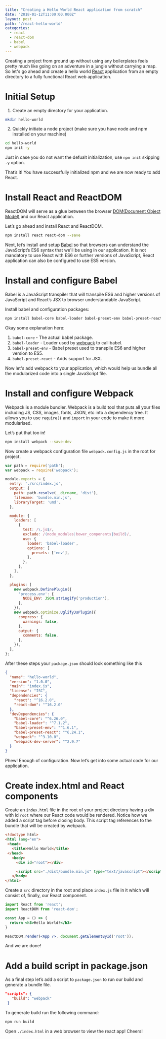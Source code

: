 ```yaml
---
title: "Creating a Hello World React application from scratch"
date: "2018-01-12T11:00:00.000Z"
layout: post
path: "/react-hello-world"
categories:
  - react
  - react-dom
  - babel
  - webpack
---
```


Creating a project from ground up without using any boilerplates feels pretty much like going on an adventure in a jungle without carrying a map. So let's go ahead and create a hello world [React](https://reactjs.org) application from an empty directory to a fully functional React web application.

# Initial Setup

1. Create an empty directory for your application.
```bash
mkdir hello-world
```

2. Quickly initiate a node project (make sure you have node and npm installed on your machine)
```bash
cd hello-world
npm init -y
```
Just in case you do not want the defualt initialization, use `npm init` skipping `-y` option.

That’s it! You have successfully initialized npm and we are now ready to add React.

# Install React and ReactDOM

ReactDOM will serve as a glue between the browser [DOM(Document Object Model)](https://www.w3.org/TR/WD-DOM/introduction.html) and our React application.

Let’s go ahead and install React and ReactDOM.

```bash
npm install react react-dom --save
```
Next, let’s install and setup [Babel](https://babeljs.io) so that browsers can understand the JavaScript’s ES6 syntax that we'll be using in our application. It is not mandatory to use React with ES6 or further versions of JavaScript, React application can also be configured to use ES5 version.

# Install and configure Babel

Babel is a JavaScript transpiler that will transpile ES6 and higher versions of JavaScript and React’s JSX to browser understandable JavaScript.

Install babel and configuration packages:

```bash
npm install babel-core babel-loader babel-preset-env babel-preset-react --save-dev
```

Okay some explanation here:

1.  `babel-core` - The actual babel package.
2.  `babel-loader` - Loader used by [webpack](https://webpack.js.org) to call babel.
3.  `babel-preset-env` - Babel preset used to transpile ES6 and higher version to ES5.
4.  `babel-preset-react` - Adds support for JSX.

Now let's add webpack to your application, which would help us bundle all the modularized code into a single JavaScript file.

# Install and configure Webpack

Webpack is a module bundler. Webpack is a build tool that puts all your files including JS, CSS, images, fonts, JSON, etc into a dependency tree. It allows you to use `require()` and `import` in your code to make it more modularised.

Let’s put that too in!

```bash
npm install webpack --save-dev
```

Now create a webpack configuration file `webpack.config.js` in the root for project.

```js
var path = require('path');
var webpack = require('webpack');

module.exports = {
  entry: './src/index.js',
  output: {
    path: path.resolve(__dirname, 'dist'),
    filename: 'bundle.min.js',
    libraryTarget: 'umd',
  },

  module: {
    loaders: [
      {
        test: /\.js$/,
        exclude: /(node_modules|bower_components|build)/,
        use: {
          loader: 'babel-loader',
          options: {
            presets: ['env'],
          },
        },
      },
    ],
  },

  plugins: [
    new webpack.DefinePlugin({
      'process.env': {
        NODE_ENV: JSON.stringify('production'),
      },
    }),
    new webpack.optimize.UglifyJsPlugin({
      compress: {
        warnings: false,
      },
      output: {
        comments: false,
      },
    }),
  ],
};
```

After these steps your `package.json` should look something like this

```json
{
  "name": "hello-world",
  "version": "1.0.0",
  "main": "index.js",
  "license": "ISC",
  "dependencies": {
    "react": "^16.2.0",
    "react-dom": "^16.2.0"
  },
  "devDependencies": {
    "babel-core": "^6.26.0",
    "babel-loader": "^7.1.2",
    "babel-preset-env": "^1.6.1",
    "babel-preset-react": "^6.24.1",
    "webpack": "^3.10.0",
    "webpack-dev-server": "^2.9.7"
  }
}
```

Phew! Enough of configuration. Now let’s get into some actual code for our application.

# Create index.html and React components

Create an `index.html` file in the root of your project directory having a div with id `root` where our React code would be rendered.
Notice how we added a script tag before closing body. This script tag references to the bundle that will be created by webpack.

```html
<!doctype html>
<html lang="en">
 <head>
   <title>Hello World</title>
 </head>
   <body>
     <div id="root"></div>

     <script src="./dist/bundle.min.js" type="text/javascript"></script>
   </body>
</html>
```

Create a `src` directory in the root and place `index.js` file in it which will consist of, finally, our React component.

```jsx
import React from 'react';
import ReactDOM from 'react-dom';

const App = () => {
  return <h3>Hello World!</h3>
}

ReactDOM.render(<App />, document.getElementById('root'));
```

And we are done!

# Add a build script in package.json

As a final step let’s add a script to `package.json` to run our build and generate a bundle file.

```json
"scripts": {
   "build": "webpack"
 }
```

To generate build run the following command:

```bash
npm run build
```

Open `./index.html` in a web browser to view the react app! Cheers!
